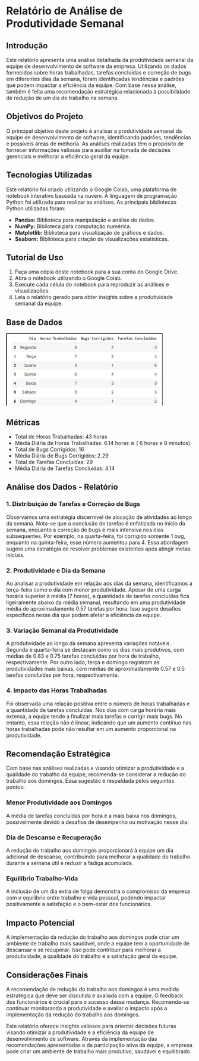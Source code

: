 # Relatório de Análise de Produtividade Semanal

## Introdução

Este relatório apresenta uma análise detalhada da produtividade semanal da equipe de desenvolvimento de software da empresa. Utilizando os dados fornecidos sobre horas trabalhadas, tarefas concluídas e correção de bugs em diferentes dias da semana, foram identificadas tendências e padrões que podem impactar a eficiência da equipe. Com base nessa análise, também é feita uma recomendação estratégica relacionada à possibilidade de redução de um dia de trabalho na semana.

## Objetivos do Projeto

O principal objetivo deste projeto é analisar a produtividade semanal da equipe de desenvolvimento de software, identificando padrões, tendências e possíveis áreas de melhoria. As análises realizadas têm o propósito de fornecer informações valiosas para auxiliar na tomada de decisões gerenciais e melhorar a eficiência geral da equipe.

## Tecnologias Utilizadas

Este relatório foi criado utilizando o Google Colab, uma plataforma de notebook interativo baseada na nuvem. A linguagem de programação Python foi utilizada para realizar as análises. As principais bibliotecas Python utilizadas foram:

- **Pandas:** Biblioteca para manipulação e análise de dados.
- **NumPy:** Biblioteca para computação numérica.
- **Matplotlib:** Biblioteca para visualização de gráficos e dados.
- **Seaborn:** Biblioteca para criação de visualizações estatísticas.

## Tutorial de Uso

1. Faça uma cópia deste notebook para a sua conta do Google Drive.
2. Abra o notebook utilizando o Google Colab.
3. Execute cada célula do notebook para reproduzir as análises e visualizações.
4. Leia o relatório gerado para obter insights sobre a produtividade semanal da equipe.

## Base de Dados

![Base de Dados](assets/dados_base.png)

## Métricas

- Total de Horas Trabalhadas: 43 horas
- Média Diária de Horas Trabalhadas: 6.14 horas ≅ ( 6 horas e 8 minutos)
- Total de Bugs Corrigidos: 16
- Média Diária de Bugs Corrigidos: 2.29
- Total de Tarefas Concluídas: 29
- Média Diária de Tarefas Concluídas: 4.14

## Análise dos Dados - Relatório

### 1. Distribuição de Tarefas e Correção de Bugs

Observamos uma estratégia discernível de alocação de atividades ao longo da semana. Nota-se que a conclusão de tarefas é enfatizada no início da semana, enquanto a correção de bugs é mais intensiva nos dias subsequentes. Por exemplo, na quarta-feira, foi corrigido somente 1 bug, enquanto na quinta-feira, esse número aumentou para 4. Essa abordagem sugere uma estratégia de resolver problemas existentes após atingir metas iniciais.

### 2. Produtividade e Dia da Semana

Ao analisar a produtividade em relação aos dias da semana, identificamos a terça-feira como o dia com menor produtividade. Apesar de uma carga horária superior à média (7 horas), a quantidade de tarefas concluídas fica ligeiramente abaixo da média semanal, resultando em uma produtividade média de aproximadamente 0.57 tarefas por hora. Isso sugere desafios específicos nesse dia que podem afetar a eficiência da equipe.

### 3. Variação Semanal da Produtividade

A produtividade ao longo da semana apresenta variações notáveis. Segunda e quarta-feira se destacam como os dias mais produtivos, com médias de 0.83 e 0.75 tarefas concluídas por hora de trabalho, respectivamente. Por outro lado, terça e domingo registram as produtividades mais baixas, com médias de aproximadamente 0.57 e 0.5 tarefas concluídas por hora, respectivamente.

### 4. Impacto das Horas Trabalhadas

Foi observada uma relação positiva entre o número de horas trabalhadas e a quantidade de tarefas concluídas. Nos dias com carga horária mais extensa, a equipe tende a finalizar mais tarefas e corrigir mais bugs. No entanto, essa relação não é linear, indicando que um aumento contínuo nas horas trabalhadas pode não resultar em um aumento proporcional na produtividade.

## Recomendação Estratégica

Com base nas análises realizadas e visando otimizar a produtividade e a qualidade do trabalho da equipe, recomenda-se considerar a redução do trabalho aos domingos. Essa sugestão é respaldada pelos seguintes pontos:

### Menor Produtividade aos Domingos

A média de tarefas concluídas por hora é a mais baixa nos domingos, possivelmente devido a desafios de desempenho ou motivação nesse dia.

### Dia de Descanso e Recuperação

A redução do trabalho aos domingos proporcionará à equipe um dia adicional de descanso, contribuindo para melhorar a qualidade do trabalho durante a semana útil e reduzir a fadiga acumulada.

### Equilíbrio Trabalho-Vida

A inclusão de um dia extra de folga demonstra o compromisso da empresa com o equilíbrio entre trabalho e vida pessoal, podendo impactar positivamente a satisfação e o bem-estar dos funcionários.

## Impacto Potencial

A implementação da redução do trabalho aos domingos pode criar um ambiente de trabalho mais saudável, onde a equipe tem a oportunidade de descansar e se recuperar. Isso pode contribuir para melhorar a produtividade, a qualidade do trabalho e a satisfação geral da equipe.

## Considerações Finais

A recomendação de redução do trabalho aos domingos é uma medida estratégica que deve ser discutida e avaliada com a equipe. O feedback dos funcionários é crucial para o sucesso dessa mudança. Recomenda-se continuar monitorando a produtividade e avaliar o impacto após a implementação da redução do trabalho aos domingos.

Este relatório oferece insights valiosos para orientar decisões futuras visando otimizar a produtividade e a eficiência da equipe de desenvolvimento de software. Através da implementação das recomendações apresentadas e da participação ativa da equipe, a empresa pode criar um ambiente de trabalho mais produtivo, saudável e equilibrado.
